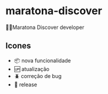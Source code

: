 # maratona-discover
:man_technologist:Maratona Discover developer

## Icones

- :package: nova funcionalidade
- :up: atualização
- :beetle: correção de bug
- :checkered_flag: release
